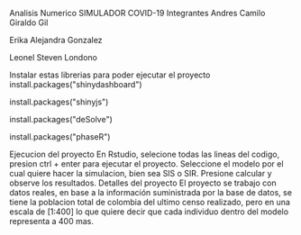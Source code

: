
Analisis Numerico SIMULADOR COVID-19
Integrantes
Andres Camilo Giraldo Gil

Erika Alejandra Gonzalez

Leonel Steven Londono

Instalar estas librerias para poder ejecutar el proyecto
install.packages("shinydashboard")

install.packages("shinyjs")

install.packages("deSolve")

install.packages("phaseR")

Ejecucion del proyecto
En Rstudio, selecione todas las lineas del codigo, presion ctrl + enter para ejecutar el proyecto.
Seleccione el modelo por el cual quiere hacer la simulacion, bien sea SIS o SIR.
Presione calcular y observe los resultados.
Detalles del proyecto
El proyecto se trabajo con datos reales, en base a la información suministrada por la base de datos, se tiene la poblacion total de colombia del ultimo censo realizado, pero en una escala de [1:400] lo que quiere decir que cada individuo dentro del modelo representa a 400 mas.
